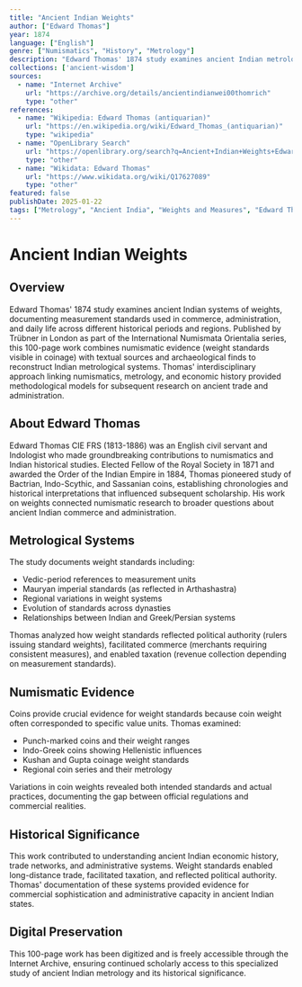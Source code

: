 ```yaml
---
title: "Ancient Indian Weights"
author: ["Edward Thomas"]
year: 1874
language: ["English"]
genre: ["Numismatics", "History", "Metrology"]
description: "Edward Thomas' 1874 study examines ancient Indian metrological systems through numismatic evidence, textual sources, and archaeological finds. Published in the International Numismata Orientalia series, this 100-page work reconstructs weight standards from Vedic through Gupta periods, documenting how measurement systems reflected political authority, facilitated commerce, and enabled taxation across ancient Indian states."
collections: ['ancient-wisdom']
sources:
  - name: "Internet Archive"
    url: "https://archive.org/details/ancientindianwei00thomrich"
    type: "other"
references:
  - name: "Wikipedia: Edward Thomas (antiquarian)"
    url: "https://en.wikipedia.org/wiki/Edward_Thomas_(antiquarian)"
    type: "wikipedia"
  - name: "OpenLibrary Search"
    url: "https://openlibrary.org/search?q=Ancient+Indian+Weights+Edward+Thomas"
    type: "other"
  - name: "Wikidata: Edward Thomas"
    url: "https://www.wikidata.org/wiki/Q17627089"
    type: "other"
featured: false
publishDate: 2025-01-22
tags: ["Metrology", "Ancient India", "Weights and Measures", "Edward Thomas", "Numismatics", "19th Century", "Archaeology", "Trade History", "Scientific History", "Indian History"]
---
```


# Ancient Indian Weights

## Overview

Edward Thomas' 1874 study examines ancient Indian systems of weights, documenting measurement standards used in commerce, administration, and daily life across different historical periods and regions. Published by Trübner in London as part of the International Numismata Orientalia series, this 100-page work combines numismatic evidence (weight standards visible in coinage) with textual sources and archaeological finds to reconstruct Indian metrological systems. Thomas' interdisciplinary approach linking numismatics, metrology, and economic history provided methodological models for subsequent research on ancient trade and administration.

## About Edward Thomas

Edward Thomas CIE FRS (1813-1886) was an English civil servant and Indologist who made groundbreaking contributions to numismatics and Indian historical studies. Elected Fellow of the Royal Society in 1871 and awarded the Order of the Indian Empire in 1884, Thomas pioneered study of Bactrian, Indo-Scythic, and Sassanian coins, establishing chronologies and historical interpretations that influenced subsequent scholarship. His work on weights connected numismatic research to broader questions about ancient Indian commerce and administration.

## Metrological Systems

The study documents weight standards including:
- Vedic-period references to measurement units
- Mauryan imperial standards (as reflected in Arthashastra)
- Regional variations in weight systems
- Evolution of standards across dynasties
- Relationships between Indian and Greek/Persian systems

Thomas analyzed how weight standards reflected political authority (rulers issuing standard weights), facilitated commerce (merchants requiring consistent measures), and enabled taxation (revenue collection depending on measurement standards).

## Numismatic Evidence

Coins provide crucial evidence for weight standards because coin weight often corresponded to specific value units. Thomas examined:
- Punch-marked coins and their weight ranges
- Indo-Greek coins showing Hellenistic influences
- Kushan and Gupta coinage weight standards
- Regional coin series and their metrology

Variations in coin weights revealed both intended standards and actual practices, documenting the gap between official regulations and commercial realities.

## Historical Significance

This work contributed to understanding ancient Indian economic history, trade networks, and administrative systems. Weight standards enabled long-distance trade, facilitated taxation, and reflected political authority. Thomas' documentation of these systems provided evidence for commercial sophistication and administrative capacity in ancient Indian states.

## Digital Preservation

This 100-page work has been digitized and is freely accessible through the Internet Archive, ensuring continued scholarly access to this specialized study of ancient Indian metrology and its historical significance.
